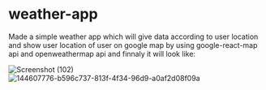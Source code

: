 # weather-app
Made a simple weather app which will give data according to user location and show user location of user on google map by using google-react-map api and openweathermap api
and finnaly it will look like:

![Screenshot (102)](https://user-images.githubusercontent.com/88539829/144607776-b596c737-813f-4f34-96d9-a0af2d08f09a.png)![144607776-b596c737-813f-4f34-96d9-a0af2d08f09a](https://user-images.githubusercontent.com/88539829/144607906-6073804c-ae14-46eb-948f-d2afa74183d0.png)
